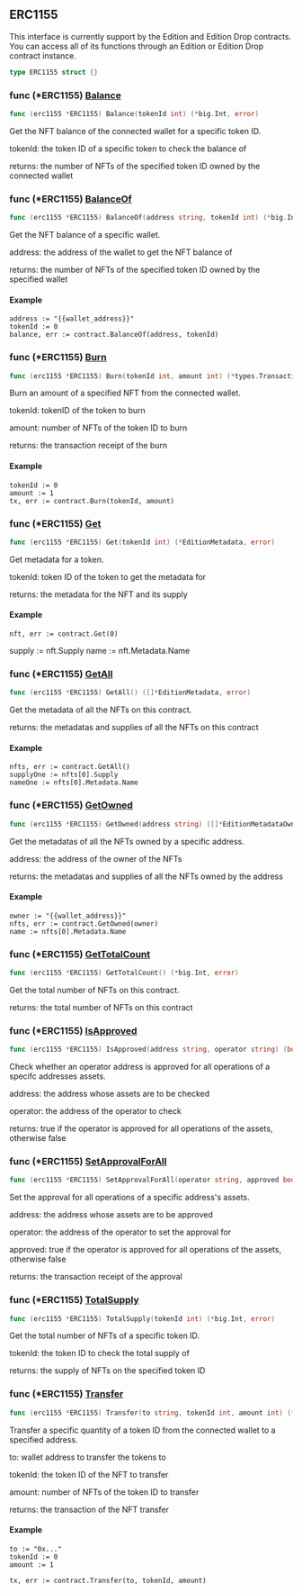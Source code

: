
## ERC1155

This interface is currently support by the Edition and Edition Drop contracts\. You can access all of its functions through an Edition or Edition Drop contract instance\.

```go
type ERC1155 struct {}
```

### func \(\*ERC1155\) [Balance](<https://github.com/thirdweb-dev/go-sdk/blob/main/thirdweb/erc1155.go#L166>)

```go
func (erc1155 *ERC1155) Balance(tokenId int) (*big.Int, error)
```

Get the NFT balance of the connected wallet for a specific token ID\.

tokenId: the token ID of a specific token to check the balance of

returns: the number of NFTs of the specified token ID owned by the connected wallet

### func \(\*ERC1155\) [BalanceOf](<https://github.com/thirdweb-dev/go-sdk/blob/main/thirdweb/erc1155.go#L182>)

```go
func (erc1155 *ERC1155) BalanceOf(address string, tokenId int) (*big.Int, error)
```

Get the NFT balance of a specific wallet\.

address: the address of the wallet to get the NFT balance of

returns: the number of NFTs of the specified token ID owned by the specified wallet

#### Example

```
address := "{{wallet_address}}"
tokenId := 0
balance, err := contract.BalanceOf(address, tokenId)
```

### func \(\*ERC1155\) [Burn](<https://github.com/thirdweb-dev/go-sdk/blob/main/thirdweb/erc1155.go#L242>)

```go
func (erc1155 *ERC1155) Burn(tokenId int, amount int) (*types.Transaction, error)
```

Burn an amount of a specified NFT from the connected wallet\.

tokenId: tokenID of the token to burn

amount: number of NFTs of the token ID to burn

returns: the transaction receipt of the burn

#### Example

```
tokenId := 0
amount := 1
tx, err := contract.Burn(tokenId, amount)
```

### func \(\*ERC1155\) [Get](<https://github.com/thirdweb-dev/go-sdk/blob/main/thirdweb/erc1155.go#L53>)

```go
func (erc1155 *ERC1155) Get(tokenId int) (*EditionMetadata, error)
```

Get metadata for a token\.

tokenId: token ID of the token to get the metadata for

returns: the metadata for the NFT and its supply

#### Example

```
nft, err := contract.Get(0)
```

supply := nft\.Supply name := nft\.Metadata\.Name

### func \(\*ERC1155\) [GetAll](<https://github.com/thirdweb-dev/go-sdk/blob/main/thirdweb/erc1155.go#L79>)

```go
func (erc1155 *ERC1155) GetAll() ([]*EditionMetadata, error)
```

Get the metadata of all the NFTs on this contract\.

returns: the metadatas and supplies of all the NFTs on this contract

#### Example

```
nfts, err := contract.GetAll()
supplyOne := nfts[0].Supply
nameOne := nfts[0].Metadata.Name
```

### func \(\*ERC1155\) [GetOwned](<https://github.com/thirdweb-dev/go-sdk/blob/main/thirdweb/erc1155.go#L109>)

```go
func (erc1155 *ERC1155) GetOwned(address string) ([]*EditionMetadataOwner, error)
```

Get the metadatas of all the NFTs owned by a specific address\.

address: the address of the owner of the NFTs

returns: the metadatas and supplies of all the NFTs owned by the address

#### Example

```
owner := "{{wallet_address}}"
nfts, err := contract.GetOwned(owner)
name := nfts[0].Metadata.Name
```

### func \(\*ERC1155\) [GetTotalCount](<https://github.com/thirdweb-dev/go-sdk/blob/main/thirdweb/erc1155.go#L94>)

```go
func (erc1155 *ERC1155) GetTotalCount() (*big.Int, error)
```

Get the total number of NFTs on this contract\.

returns: the total number of NFTs on this contract

### func \(\*ERC1155\) [IsApproved](<https://github.com/thirdweb-dev/go-sdk/blob/main/thirdweb/erc1155.go#L193>)

```go
func (erc1155 *ERC1155) IsApproved(address string, operator string) (bool, error)
```

Check whether an operator address is approved for all operations of a specifc addresses assets\.

address: the address whose assets are to be checked

operator: the address of the operator to check

returns: true if the operator is approved for all operations of the assets\, otherwise false

### func \(\*ERC1155\) [SetApprovalForAll](<https://github.com/thirdweb-dev/go-sdk/blob/main/thirdweb/erc1155.go#L265>)

```go
func (erc1155 *ERC1155) SetApprovalForAll(operator string, approved bool) (*types.Transaction, error)
```

Set the approval for all operations of a specific address's assets\.

address: the address whose assets are to be approved

operator: the address of the operator to set the approval for

approved: true if the operator is approved for all operations of the assets\, otherwise false

returns: the transaction receipt of the approval

### func \(\*ERC1155\) [TotalSupply](<https://github.com/thirdweb-dev/go-sdk/blob/main/thirdweb/erc1155.go#L157>)

```go
func (erc1155 *ERC1155) TotalSupply(tokenId int) (*big.Int, error)
```

Get the total number of NFTs of a specific token ID\.

tokenId: the token ID to check the total supply of

returns: the supply of NFTs on the specified token ID

### func \(\*ERC1155\) [Transfer](<https://github.com/thirdweb-dev/go-sdk/blob/main/thirdweb/erc1155.go#L214>)

```go
func (erc1155 *ERC1155) Transfer(to string, tokenId int, amount int) (*types.Transaction, error)
```

Transfer a specific quantity of a token ID from the connected wallet to a specified address\.

to: wallet address to transfer the tokens to

tokenId: the token ID of the NFT to transfer

amount: number of NFTs of the token ID to transfer

returns: the transaction of the NFT transfer

#### Example

```
to := "0x..."
tokenId := 0
amount := 1

tx, err := contract.Transfer(to, tokenId, amount)
```

